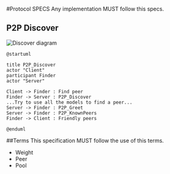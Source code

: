 #Protocol SPECS
Any implementation MUST follow this specs.

## P2P Discover
![Discover diagram](http://www.plantuml.com/plantuml/png/TP0n2y9038Nt_8hGtGwE3b9GT70fw2v76_4WlIkvLEc_DsqFh8DRalVntYDLKYSwT0oWNfcmtjRteqzDV960QpGA5WVs5BI0tb3V-Du5nPCFxPUuaXXV02meRlOPmDqyO4y6vvE92s_YJrnPbZSPKICEYT0nepu9kzWIf-dwc9pSx6KeP9DrrcHt5YBz9rv2V8VQ3DAgJIvjLSM6biSv8W5KjjblFW00)

```plantuml
@startuml

title P2P_Discover
actor "Client"
participant Finder
actor "Server"

Client -> Finder : Find peer
Finder -> Server : P2P_Discover
...Try to use all the models to find a peer...
Server -> Finder : P2P_Greet
Server -> Finder : P2P_KnownPeers
Finder -> Client : Friendly peers

@enduml
```

##Terms
This specification MUST follow the use of this terms.
- Weight
- Peer
- Pool
